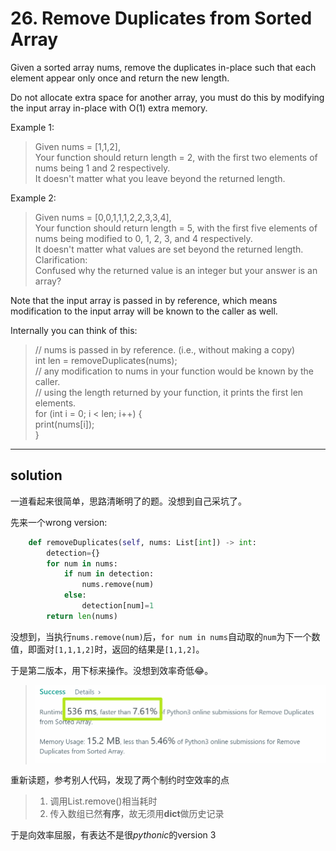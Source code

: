 # 26. Remove Duplicates from Sorted Array

Given a sorted array nums, remove the duplicates in-place such that each element appear only once and return the new length.

Do not allocate extra space for another array, you must do this by modifying the input array in-place with O(1) extra memory.

Example 1:

> Given nums = [1,1,2],  
Your function should return length = 2, with the first two elements of nums being 1 and 2 respectively.  
It doesn't matter what you leave beyond the returned length.

Example 2:

> Given nums = [0,0,1,1,1,2,2,3,3,4],  
Your function should return length = 5, with the first five elements of nums being modified to 0, 1, 2, 3, and 4 respectively.  
It doesn't matter what values are set beyond the returned length.  
Clarification:  
Confused why the returned value is an integer but your answer is an array?

Note that the input array is passed in by reference, which means modification to the input array will be known to the caller as well.

Internally you can think of this:
> // nums is passed in by reference. (i.e., without making a copy)  
int len = removeDuplicates(nums);  
// any modification to nums in your function would be known by the caller.  
// using the length returned by your function, it prints the first len elements.  
for (int i = 0; i < len; i++) {  
    print(nums[i]);  
}

---

## solution
一道看起来很简单，思路清晰明了的题。没想到自己采坑了。

先来一个wrong version:
```python
    def removeDuplicates(self, nums: List[int]) -> int:
        detection={}
        for num in nums:
            if num in detection:
                nums.remove(num)
            else:
                detection[num]=1
        return len(nums)
```
没想到，当执行`nums.remove(num)`后，`for num in nums`自动取的`num`为下一个数值，即面对`[1,1,1,2]`时，返回的结果是`[1,1,2]`。 

于是第二版本，用下标来操作。没想到效率奇低😂。
> ![](026RemoveDuplicatesfromSortedArray.png)

重新读题，参考别人代码，发现了两个制约时空效率的点
> 1. 调用List.remove()相当耗时  
> 2. 传入数组已然**有序**，故无须用**dict**做历史记录

于是向效率屈服，有表达不是很*pythonic*的version 3